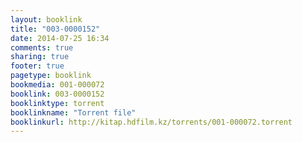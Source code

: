 ```yaml
---
layout: booklink
title: "003-0000152"
date: 2014-07-25 16:34
comments: true
sharing: true
footer: true
pagetype: booklink 
bookmedia: 001-000072
booklink: 003-0000152
booklinktype: torrent
booklinkname: "Torrent file"
booklinkurl: http://kitap.hdfilm.kz/torrents/001-000072.torrent
---
```


